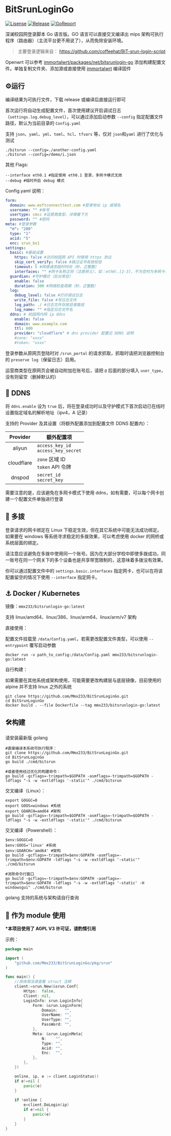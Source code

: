   # BitSrunLoginGo

[![Lisense](https://img.shields.io/github/license/Mmx233/BitSrunLoginGo)](https://github.com/Mmx233/BitSrunLoginGo/blob/main/LICENSE)
[![Release](https://img.shields.io/github/v/release/Mmx233/BitSrunLoginGo?color=blueviolet&include_prereleases)](https://github.com/Mmx233/BitSrunLoginGo/releases)
[![GoReport](https://goreportcard.com/badge/github.com/Mmx233/BitSrunLoginGo)](https://goreportcard.com/report/github.com/Mmx233/BitSrunLoginGo)

深澜校园网登录脚本 Go 语言版。GO 语言可以直接交叉编译出 mips 架构可执行程序（路由器）（主流平台更不用说了），从而免除安装环境。

> 主要登录逻辑来自： https://github.com/coffeehat/BIT-srun-login-script

Openwrt 可以参考 [immortalwrt/packages/net/bitsrunlogin-go](https://github.com/immortalwrt/packages/tree/master/net/bitsrunlogin-go) 添加构建配置文件。单独复制文件夹、添加源或直接使用 [immortalwrt](https://github.com/immortalwrt/immortalwrt) 编译固件

## :gear:运行

编译结果为可执行文件，下载 release 或编译后直接运行即可

首次运行将自动生成配置文件，首次使用建议开启调试日志（`settings.log.debug_level`），可以通过添加启动参数 `--config` 指定配置文件路径，默认为当前目录的 `Config.yaml`

支持 `json`、`yaml`、`yml`、`toml`、`hcl`、`tfvars` 等，仅对 `json`和`yaml` 进行了优化与测试

```shell
./bitsrun --config=./another-config.yaml
./bitsrun --config=/demo/i.json
```

其他 Flags:

```text
--interface eth0.1 #指定使用 eth0.1 登录，多网卡模式无效
--debug #临时开启 debug 模式
```

Config.yaml 说明：

```yaml
form:
  domain: www.msftconnecttest.com #登录地址 ip 或域名
  username: "" #账号
  usertype: cmcc #运营商类型，详情看下方
  password: "" #密码
meta: #登录参数
  "n": "200"
  type: "1"
  acid: "5"
  enc: srun_bx1
settings:
  basic: #基础设置
    https: false #访问校园网 API 时使用 https 协议
    skip_cert_verify: false #跳过证书有效校验
    timeout: 5 #网络请求超时时间（秒，正整数）
    interfaces: "" #网卡名称正则（注意转义），如：eth0\.[2-3]，不为空时为多网卡模式
  guardian: #守护模式（后台常驻）
    enable: false 
    duration: 300 #网络检查周期（秒，正整数）
  log:
    debug_level: false #打印调试日志
    write_file: false #写日志文件
    log_path: ./ #日志文件存放目录路径
    log_name: "" #指定日志文件名
  ddns: # 校园网内网 ip ddns
    enable: false
    domain: www.example.com
    ttl: 600
    provider: "cloudflare" # dns provider 配置见 DDNS 说明
    #zone: "xxxx"
    #token: "xxxx"
```

登录参数从原网页登陆时对 `/srun_portal` 的请求抓取，抓取时请把浏览器控制台的 `preserve log`（保留日志）启用。

运营商类型在原网页会被自动附加在账号后，请把 `@` 后面的部分填入 `user_type`，没有则留空（删掉默认的）

## :bow_and_arrow: DDNS

将 `ddns.enable` 设为 `true` 后，将在登录成功时以及守护模式下首次启动已在线时设置指定域名的解析地址（ipv4，A 记录）

支持的 Provider 及其设置（将额外配置添加到配置文件 DDNS 配置内）：

|  Provider  | 额外配置项                                   |
|:----------:|-----------------------------------------|
|   aliyun   | `access_key_id`<br/>`access_key_secret` |
| cloudflare | `zone` 区域 ID<br/>`token` API 令牌         |
|   dnspod   | `secret_id`<br/>`secret_key`            |

需要注意的是，应该避免在多网卡模式下使用 ddns，如有需要，可以每个网卡创建一个配置文件单独进行登录

## :shower: 多拨

登录请求的网卡绑定在 Linux 下稳定生效，但在其它系统中可能无法成功绑定。如果要在 windows 等系统寻求稳定的多拨效果，可以考虑使用 docker 的网桥或系统层面的绑定。

请注意应该避免在多拨中使用同一个账号。因为在大部分学校中即使多拨成功，同一账号在同一个网关下的多个设备也是共享带宽限制的，这意味着多拨没有效果。

你可以通过配置文件中的 `settings.basic.interfaces` 指定网卡，也可以在将该配置留空的情况下使用 `--interface` 指定网卡。

## :anchor: Docker / Kubernetes

镜像：`mmx233/bitsrunlogin-go:latest`

支持 linux/amd64、linux/386、linux/arm64、linux/arm/v7 架构

直接使用：

配置文件挂载至 `/data/Config.yaml`，若需更改配置文件类型，可以使用 `--entrypoint` 覆写启动参数

```shell
docker run -v path_to_config:/data/Config.yaml mmx233/bitsrunlogin-go:latest
```

自行构建：

如果需要在其他系统或架构使用，可能需要更改构建层与底层镜像，目前使用的 alpine 并不支持 linux 之外的系统

```shell
git clone https://github.com/Mmx233/BitSrunLoginGo.git
cd BitSrunLoginGo
docker build . --file Dockerfile --tag mmx233/bitsrunlogin-go:latest
```

## :hammer_and_wrench:构建

请安装最新版 golang

```shell
#直接编译本系统可执行程序：
git clone https://github.com/Mmx233/BitSrunLoginGo.git
cd BitSrunLoginGo
go build ./cmd/bitsrun

#或者使用经过优化的构建命令：
go build -gcflags=-trimpath=$GOPATH -asmflags=-trimpath=$GOPATH -ldflags "-s -w -extldflags '-static'" ./cmd/bitsrun

```

交叉编译（Linux）：

```shell
export GOGGC=0
export GOOS=windows #系统
export GOARCH=amd64 #架构
go build -gcflags=-trimpath=$GOPATH -asmflags=-trimpath=$GOPATH -ldflags "-s -w -extldflags '-static'" ./cmd/bitsrun
```

交叉编译（Powershell）：

```shell
$env:GOGGC=0
$env:GOOS='linux' #系统
$env:GOARCH='amd64' #架构
go build -gcflags=-trimpath=$env:GOPATH -asmflags=-trimpath=$env:GOPATH -ldflags "-s -w -extldflags '-static'" ./cmd/bitsrun

#消除命令行窗口
go build -gcflags=-trimpath=$env:GOPATH -asmflags=-trimpath=$env:GOPATH -ldflags "-s -w -extldflags '-static' -H windowsgui" ./cmd/bitsrun
```

golang 支持的系统与架构请自行查询

## :jigsaw: 作为 module 使用

**\*本项目使用了 AGPL V3 许可证，请酌情引用**

示例：

```go
package main

import (
	"github.com/Mmx233/BitSrunLoginGo/pkg/srun"
)

func main() {
    //具体用法请查看 struct 注释
    client:=srun.New(&srun.Conf{
        Https:  false,
        Client: nil,
        LoginInfo: srun.LoginInfo{
            Form: &srun.LoginForm{
                Domain:   "",
                UserName: "",
                UserType: "",
                PassWord: "",
            },
            Meta: &srun.LoginMeta{
                N:    "",
                Type: "",
                Acid: "",
                Enc:  "",
            },
        },
    })

    online, ip, e := client.LoginStatus()
    if e!=nil {
        panic(e)
    }
	
    if !online {
        e=client.DoLogin(ip)
        if e!=nil {
            panic(e)
        }	
    }
}
```